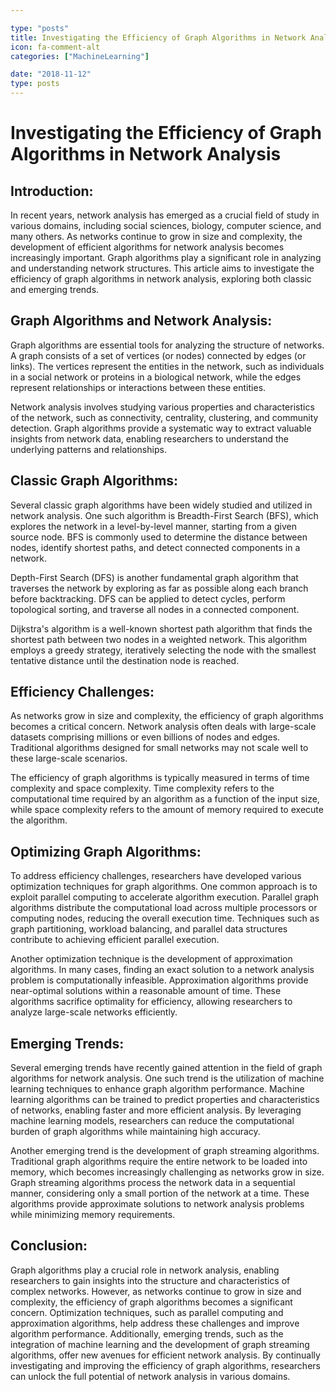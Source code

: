 ```yaml
---

type: "posts"
title: Investigating the Efficiency of Graph Algorithms in Network Analysis
icon: fa-comment-alt
categories: ["MachineLearning"]

date: "2018-11-12"
type: posts
---
```





# Investigating the Efficiency of Graph Algorithms in Network Analysis

## Introduction:

In recent years, network analysis has emerged as a crucial field of study in various domains, including social sciences, biology, computer science, and many others. As networks continue to grow in size and complexity, the development of efficient algorithms for network analysis becomes increasingly important. Graph algorithms play a significant role in analyzing and understanding network structures. This article aims to investigate the efficiency of graph algorithms in network analysis, exploring both classic and emerging trends.

## Graph Algorithms and Network Analysis:

Graph algorithms are essential tools for analyzing the structure of networks. A graph consists of a set of vertices (or nodes) connected by edges (or links). The vertices represent the entities in the network, such as individuals in a social network or proteins in a biological network, while the edges represent relationships or interactions between these entities.

Network analysis involves studying various properties and characteristics of the network, such as connectivity, centrality, clustering, and community detection. Graph algorithms provide a systematic way to extract valuable insights from network data, enabling researchers to understand the underlying patterns and relationships.

## Classic Graph Algorithms:

Several classic graph algorithms have been widely studied and utilized in network analysis. One such algorithm is Breadth-First Search (BFS), which explores the network in a level-by-level manner, starting from a given source node. BFS is commonly used to determine the distance between nodes, identify shortest paths, and detect connected components in a network.

Depth-First Search (DFS) is another fundamental graph algorithm that traverses the network by exploring as far as possible along each branch before backtracking. DFS can be applied to detect cycles, perform topological sorting, and traverse all nodes in a connected component.

Dijkstra's algorithm is a well-known shortest path algorithm that finds the shortest path between two nodes in a weighted network. This algorithm employs a greedy strategy, iteratively selecting the node with the smallest tentative distance until the destination node is reached.

## Efficiency Challenges:

As networks grow in size and complexity, the efficiency of graph algorithms becomes a critical concern. Network analysis often deals with large-scale datasets comprising millions or even billions of nodes and edges. Traditional algorithms designed for small networks may not scale well to these large-scale scenarios.

The efficiency of graph algorithms is typically measured in terms of time complexity and space complexity. Time complexity refers to the computational time required by an algorithm as a function of the input size, while space complexity refers to the amount of memory required to execute the algorithm.

## Optimizing Graph Algorithms:

To address efficiency challenges, researchers have developed various optimization techniques for graph algorithms. One common approach is to exploit parallel computing to accelerate algorithm execution. Parallel graph algorithms distribute the computational load across multiple processors or computing nodes, reducing the overall execution time. Techniques such as graph partitioning, workload balancing, and parallel data structures contribute to achieving efficient parallel execution.

Another optimization technique is the development of approximation algorithms. In many cases, finding an exact solution to a network analysis problem is computationally infeasible. Approximation algorithms provide near-optimal solutions within a reasonable amount of time. These algorithms sacrifice optimality for efficiency, allowing researchers to analyze large-scale networks efficiently.

## Emerging Trends:

Several emerging trends have recently gained attention in the field of graph algorithms for network analysis. One such trend is the utilization of machine learning techniques to enhance graph algorithm performance. Machine learning algorithms can be trained to predict properties and characteristics of networks, enabling faster and more efficient analysis. By leveraging machine learning models, researchers can reduce the computational burden of graph algorithms while maintaining high accuracy.

Another emerging trend is the development of graph streaming algorithms. Traditional graph algorithms require the entire network to be loaded into memory, which becomes increasingly challenging as networks grow in size. Graph streaming algorithms process the network data in a sequential manner, considering only a small portion of the network at a time. These algorithms provide approximate solutions to network analysis problems while minimizing memory requirements.

## Conclusion:

Graph algorithms play a crucial role in network analysis, enabling researchers to gain insights into the structure and characteristics of complex networks. However, as networks continue to grow in size and complexity, the efficiency of graph algorithms becomes a significant concern. Optimization techniques, such as parallel computing and approximation algorithms, help address these challenges and improve algorithm performance. Additionally, emerging trends, such as the integration of machine learning and the development of graph streaming algorithms, offer new avenues for efficient network analysis. By continually investigating and improving the efficiency of graph algorithms, researchers can unlock the full potential of network analysis in various domains.